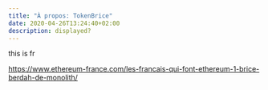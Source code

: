 ```yaml
---
title: "À propos: TokenBrice"
date: 2020-04-26T13:24:40+02:00
description: displayed?
---
```

this is fr



https://www.ethereum-france.com/les-francais-qui-font-ethereum-1-brice-berdah-de-monolith/
